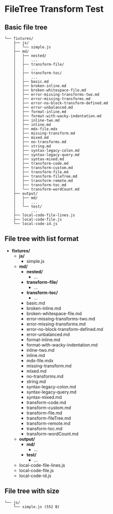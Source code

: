 # FileTree Transform Test

## Basic file tree

<!-- doc-gen fileTree src="../../fixtures" maxDepth=2 -->
```
└── fixtures/
    ├── js/
    │   └── simple.js
    ├── md/
    │   ├── nested/
    │   │   ...
    │   ├── transform-file/
    │   │   ...
    │   ├── transform-toc/
    │   │   ...
    │   ├── basic.md
    │   ├── broken-inline.md
    │   ├── broken-whitespace-file.md
    │   ├── error-missing-transforms-two.md
    │   ├── error-missing-transforms.md
    │   ├── error-no-block-transform-defined.md
    │   ├── error-unbalanced.md
    │   ├── format-inline.md
    │   ├── format-with-wacky-indentation.md
    │   ├── inline-two.md
    │   ├── inline.md
    │   ├── mdx-file.mdx
    │   ├── missing-transform.md
    │   ├── mixed.md
    │   ├── no-transforms.md
    │   ├── string.md
    │   ├── syntax-legacy-colon.md
    │   ├── syntax-legacy-query.md
    │   ├── syntax-mixed.md
    │   ├── transform-code.md
    │   ├── transform-custom.md
    │   ├── transform-file.md
    │   ├── transform-fileTree.md
    │   ├── transform-remote.md
    │   ├── transform-toc.md
    │   └── transform-wordCount.md
    ├── output/
    │   ├── md/
    │   │   ...
    │   └── test/
    │       ...
    ├── local-code-file-lines.js
    ├── local-code-file.js
    └── local-code-id.js
```
<!-- end-doc-gen -->

## File tree with list format

<!-- doc-gen fileTree src="../../fixtures" maxDepth=2 format="list" -->
- **fixtures/**
  - **js/**
    - simple.js
  - **md/**
    - **nested/**
      - ...
    - **transform-file/**
      - ...
    - **transform-toc/**
      - ...
    - basic.md
    - broken-inline.md
    - broken-whitespace-file.md
    - error-missing-transforms-two.md
    - error-missing-transforms.md
    - error-no-block-transform-defined.md
    - error-unbalanced.md
    - format-inline.md
    - format-with-wacky-indentation.md
    - inline-two.md
    - inline.md
    - mdx-file.mdx
    - missing-transform.md
    - mixed.md
    - no-transforms.md
    - string.md
    - syntax-legacy-colon.md
    - syntax-legacy-query.md
    - syntax-mixed.md
    - transform-code.md
    - transform-custom.md
    - transform-file.md
    - transform-fileTree.md
    - transform-remote.md
    - transform-toc.md
    - transform-wordCount.md
  - **output/**
    - **md/**
      - ...
    - **test/**
      - ...
  - local-code-file-lines.js
  - local-code-file.js
  - local-code-id.js
<!-- end-doc-gen -->

## File tree with size

<!-- doc-gen fileTree src="../../fixtures/js" showSize=true -->
```
└── js/
    └── simple.js (552 B)
```
<!-- end-doc-gen -->
